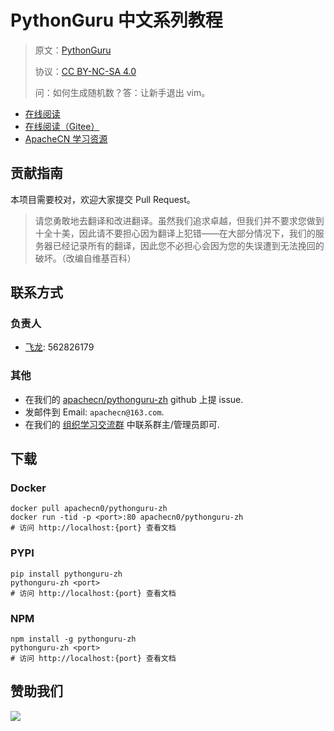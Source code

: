 # PythonGuru 中文系列教程

> 原文：[PythonGuru](https://thepythonguru.com/)
> 
> 协议：[CC BY-NC-SA 4.0](http://creativecommons.org/licenses/by-nc-sa/4.0/)
> 
> 问：如何生成随机数？答：让新手退出 vim。

* [在线阅读](http://pythonguru.apachecn.org/)
* [在线阅读（Gitee）](https://apachecn.gitee.io/pythonguru-zh/)
* [ApacheCN 学习资源](http://docs.apachecn.org/)

## 贡献指南

本项目需要校对，欢迎大家提交 Pull Request。

> 请您勇敢地去翻译和改进翻译。虽然我们追求卓越，但我们并不要求您做到十全十美，因此请不要担心因为翻译上犯错——在大部分情况下，我们的服务器已经记录所有的翻译，因此您不必担心会因为您的失误遭到无法挽回的破坏。（改编自维基百科）

## 联系方式

### 负责人

* [飞龙](https://github.com/wizardforcel): 562826179

### 其他

*   在我们的 [apachecn/pythonguru-zh](https://github.com/apachecn/pythonguru-zh) github 上提 issue.
*   发邮件到 Email: `apachecn@163.com`.
*   在我们的 [组织学习交流群](http://www.apachecn.org/organization/348.html) 中联系群主/管理员即可.

## 下载

### Docker

```
docker pull apachecn0/pythonguru-zh
docker run -tid -p <port>:80 apachecn0/pythonguru-zh
# 访问 http://localhost:{port} 查看文档
```

### PYPI

```
pip install pythonguru-zh
pythonguru-zh <port>
# 访问 http://localhost:{port} 查看文档
```

### NPM

```
npm install -g pythonguru-zh
pythonguru-zh <port>
# 访问 http://localhost:{port} 查看文档
```

## 赞助我们

![](http://data.apachecn.org/img/about/donate.jpg)
